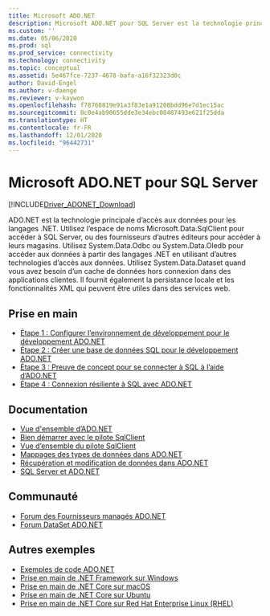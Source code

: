 ```yaml
---
title: Microsoft ADO.NET
description: Microsoft ADO.NET pour SQL Server est la technologie principale d’accès aux données pour les langages .NET. Utilisez l’espace de noms Microsoft.Data.SqlClient pour accéder à SQL Server.
ms.custom: ''
ms.date: 05/06/2020
ms.prod: sql
ms.prod_service: connectivity
ms.technology: connectivity
ms.topic: conceptual
ms.assetid: 5e467fce-7237-4678-bafa-a16f32323d0c
author: David-Engel
ms.author: v-daenge
ms.reviewer: v-kaywon
ms.openlocfilehash: f78760819e91a3f83e1a91208bdd96e7d1ec15ac
ms.sourcegitcommit: 0c0e4ab90655dde3e34ebc08487493e621f25dda
ms.translationtype: HT
ms.contentlocale: fr-FR
ms.lasthandoff: 12/01/2020
ms.locfileid: "96442731"
---
```

# <a name="microsoft-adonet-for-sql-server"></a>Microsoft ADO.NET pour SQL Server

[!INCLUDE[Driver_ADONET_Download](../../includes/driver_adonet_download.md)]

ADO.NET est la technologie principale d’accès aux données pour les langages .NET. Utilisez l’espace de noms Microsoft.Data.SqlClient pour accéder à SQL Server, ou des fournisseurs d’autres éditeurs pour accéder à leurs magasins. Utilisez System.Data.Odbc ou System.Data.Oledb pour accéder aux données à partir des langages .NET en utilisant d’autres technologies d’accès aux données. Utilisez System.Data.Dataset quand vous avez besoin d’un cache de données hors connexion dans des applications clientes. Il fournit également la persistance locale et les fonctionnalités XML qui peuvent être utiles dans des services web.

## <a name="getting-started"></a>Prise en main
* [Étape 1 : Configurer l’environnement de développement pour le développement ADO.NET](step-1-configure-development-environment-ado-net-development.md)
* [Étape 2 : Créer une base de données SQL pour le développement ADO.NET](step-2-create-sql-database-ado-net-development.md)
* [Étape 3 : Preuve de concept pour se connecter à SQL à l’aide d’ADO.NET](step-3-connect-sql-ado-net.md)
* [Étape 4 : Connexion résiliente à SQL avec ADO.NET](step-4-connect-resiliently-sql-ado-net.md)

## <a name="documentation"></a>Documentation
* [Vue d'ensemble d’ADO.NET](/dotnet/framework/data/adonet/)
* [Bien démarrer avec le pilote SqlClient](get-started-sqlclient-driver.md)
* [Vue d’ensemble du pilote SqlClient](overview-sqlclient-driver.md)
* [Mappages des types de données dans ADO.NET](data-type-mappings-ado-net.md)
* [Récupération et modification de données dans ADO.NET](retrieving-modifying-data.md)
* [SQL Server et ADO.NET](./sql/index.md)

## <a name="community"></a>Communauté
* [Forum des Fournisseurs managés ADO.NET](https://social.msdn.microsoft.com/Forums/home?forum=adodotnetdataproviders)
* [Forum DataSet ADO.NET](https://social.msdn.microsoft.com/Forums/home?forum=adodotnetdataset)

## <a name="more-samples"></a>Autres exemples
* [Exemples de code ADO.NET](/dotnet/framework/data/adonet/ado-net-code-examples)
* [Prise en main de .NET Framework sur Windows](https://www.microsoft.com/sql-server/developer-get-started/csharp/win/)
* [Prise en main de .NET Core sur macOS](https://www.microsoft.com/sql-server/developer-get-started/csharp/macos/)
* [Prise en main de .NET Core sur Ubuntu](https://www.microsoft.com/sql-server/developer-get-started/csharp/ubuntu/)
* [Prise en main de .NET Core sur Red Hat Enterprise Linux (RHEL)](https://www.microsoft.com/sql-server/developer-get-started/csharp/rhel/)

